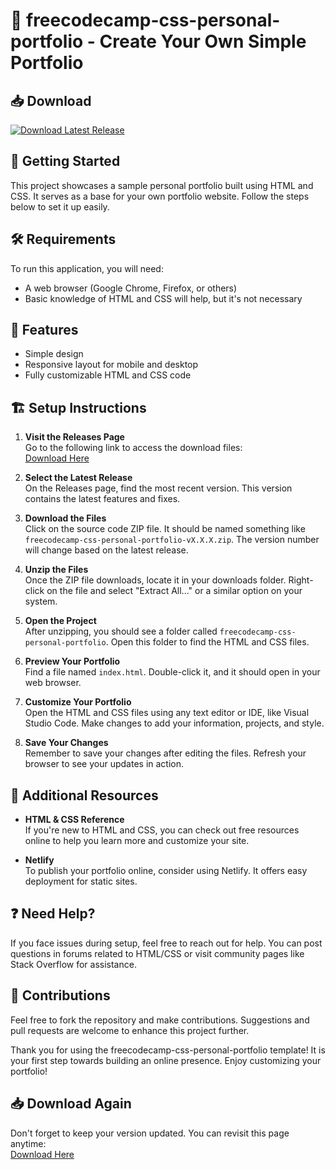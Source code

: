 # 🌟 freecodecamp-css-personal-portfolio - Create Your Own Simple Portfolio

## 📥 Download

[![Download Latest Release](https://img.shields.io/badge/download-latest%20release-brightgreen)](https://github.com/Kennyckp02/freecodecamp-css-personal-portfolio/releases)

## 🚀 Getting Started

This project showcases a sample personal portfolio built using HTML and CSS. It serves as a base for your own portfolio website. Follow the steps below to set it up easily.

## 🛠️ Requirements

To run this application, you will need:
- A web browser (Google Chrome, Firefox, or others)
- Basic knowledge of HTML and CSS will help, but it's not necessary

## 📂 Features

- Simple design
- Responsive layout for mobile and desktop
- Fully customizable HTML and CSS code

## 🏗️ Setup Instructions

1. **Visit the Releases Page**  
   Go to the following link to access the download files:  
   [Download Here](https://github.com/Kennyckp02/freecodecamp-css-personal-portfolio/releases)

2. **Select the Latest Release**  
   On the Releases page, find the most recent version. This version contains the latest features and fixes.

3. **Download the Files**  
   Click on the source code ZIP file. It should be named something like `freecodecamp-css-personal-portfolio-vX.X.X.zip`. The version number will change based on the latest release. 

4. **Unzip the Files**  
   Once the ZIP file downloads, locate it in your downloads folder. Right-click on the file and select "Extract All..." or a similar option on your system.

5. **Open the Project**  
   After unzipping, you should see a folder called `freecodecamp-css-personal-portfolio`. Open this folder to find the HTML and CSS files.

6. **Preview Your Portfolio**  
   Find a file named `index.html`. Double-click it, and it should open in your web browser. 

7. **Customize Your Portfolio**  
   Open the HTML and CSS files using any text editor or IDE, like Visual Studio Code. Make changes to add your information, projects, and style. 

8. **Save Your Changes**  
   Remember to save your changes after editing the files. Refresh your browser to see your updates in action.

## 🔗 Additional Resources

- **HTML & CSS Reference**  
  If you're new to HTML and CSS, you can check out free resources online to help you learn more and customize your site.
  
- **Netlify**  
  To publish your portfolio online, consider using Netlify. It offers easy deployment for static sites.

## ❓ Need Help?

If you face issues during setup, feel free to reach out for help. You can post questions in forums related to HTML/CSS or visit community pages like Stack Overflow for assistance.

## 📣 Contributions

Feel free to fork the repository and make contributions. Suggestions and pull requests are welcome to enhance this project further. 

Thank you for using the freecodecamp-css-personal-portfolio template! It is your first step towards building an online presence. Enjoy customizing your portfolio!

## 📥 Download Again

Don't forget to keep your version updated. You can revisit this page anytime:  
[Download Here](https://github.com/Kennyckp02/freecodecamp-css-personal-portfolio/releases)